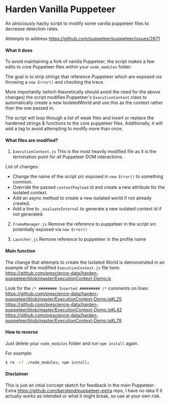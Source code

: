 # Harden Vanilla Puppeteer
An atrociously hacky script to modify some vanilla puppeteer files to decrease detection rates.

Attempts to address https://github.com/puppeteer/puppeteer/issues/2671

#### What it does

To avoid maintaining a fork of vanilla Puppeteer, the script makes a few edits to core Puppeteer files within your `node_modules` folder.

The goal is to strip strings that reference Puppeteer which are exposed via throwing a `new Error()` and checking the trace.

More importantly (which theoretically should avoid the need for the above changes) the script modifies Puppeteer's `ExecutionContext` class to automatically create a new IsolatedWorld and use this as the context rather than the one passed in.

The script will loop through a list of weak files and insert or replace the hardened strings & functions to the core puppeteer files.
Additionally, it will add a tag to avoid attempting to modify more than once.

#### What files are modified?

1. `ExecutionContext.js`
  This is the most heavily modified file as it is the termination point for all Puppeteer DOM interactions.
  
  List of changes:
  
  - Change the name of the script src exposed in `new Error()` to something common.
  - Override the passed `contextPayload` id and create a new attribute for the isolated context.
  - Add an async method to create a new isolated world if not already created.
  - Add a line to `_evaluateInternal` to generate a new isolated context id if not generated.
     
2. `FrameManager.js`
  Remove the reference to puppeteer in the script src potentially exposed via `new Error()`
  
3. `Launcher.js`
  Remove reference to puppeteer in the profile name

#### Main function

The change that attempts to create the Isolated World is demonstrated in an example of the modified `ExecutionContext.js` file here: https://github.com/prescience-data/harden-puppeteer/blob/master/ExecutionContext-Demo.js


Look for the `/* ######## Inserted ######### /*` comments on lines:
https://github.com/prescience-data/harden-puppeteer/blob/master/ExecutionContext-Demo.js#L25
https://github.com/prescience-data/harden-puppeteer/blob/master/ExecutionContext-Demo.js#L42
https://github.com/prescience-data/harden-puppeteer/blob/master/ExecutionContext-Demo.js#L79



#### How to reverse

Just delete your `node_modules` folder and run `npm install` again.

For example: 
```bash
$ rm -rf ./node_modules; npm install;
```
#### Disclaimer
This is just an intial concept sketch for feedback in the main Puppeteer-Extra https://github.com/berstend/puppeteer-extra repo, I have no idea if it actually works as intended or what it might break, so use at your own risk.

